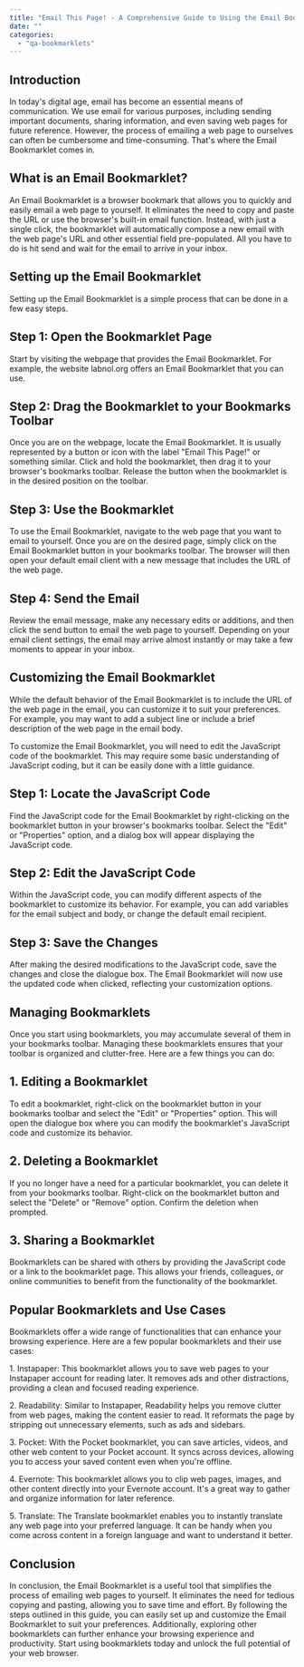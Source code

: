 ```yaml
---
title: "Email This Page! - A Comprehensive Guide to Using the Email Bookmarklet"
date: ""
categories: 
  - "qa-bookmarklets"
---
```


## Introduction

In today's digital age, email has become an essential means of communication. We use email for various purposes, including sending important documents, sharing information, and even saving web pages for future reference. However, the process of emailing a web page to ourselves can often be cumbersome and time-consuming. That's where the Email Bookmarklet comes in.

## What is an Email Bookmarklet?

An Email Bookmarklet is a browser bookmark that allows you to quickly and easily email a web page to yourself. It eliminates the need to copy and paste the URL or use the browser's built-in email function. Instead, with just a single click, the bookmarklet will automatically compose a new email with the web page's URL and other essential field pre-populated. All you have to do is hit send and wait for the email to arrive in your inbox.

## Setting up the Email Bookmarklet

Setting up the Email Bookmarklet is a simple process that can be done in a few easy steps.

## Step 1: Open the Bookmarklet Page

Start by visiting the webpage that provides the Email Bookmarklet. For example, the website labnol.org offers an Email Bookmarklet that you can use.

## Step 2: Drag the Bookmarklet to your Bookmarks Toolbar

Once you are on the webpage, locate the Email Bookmarklet. It is usually represented by a button or icon with the label "Email This Page!" or something similar. Click and hold the bookmarklet, then drag it to your browser's bookmarks toolbar. Release the button when the bookmarklet is in the desired position on the toolbar.

## Step 3: Use the Bookmarklet

To use the Email Bookmarklet, navigate to the web page that you want to email to yourself. Once you are on the desired page, simply click on the Email Bookmarklet button in your bookmarks toolbar. The browser will then open your default email client with a new message that includes the URL of the web page.

## Step 4: Send the Email

Review the email message, make any necessary edits or additions, and then click the send button to email the web page to yourself. Depending on your email client settings, the email may arrive almost instantly or may take a few moments to appear in your inbox.

## Customizing the Email Bookmarklet

While the default behavior of the Email Bookmarklet is to include the URL of the web page in the email, you can customize it to suit your preferences. For example, you may want to add a subject line or include a brief description of the web page in the email body.

To customize the Email Bookmarklet, you will need to edit the JavaScript code of the bookmarklet. This may require some basic understanding of JavaScript coding, but it can be easily done with a little guidance.

## Step 1: Locate the JavaScript Code

Find the JavaScript code for the Email Bookmarklet by right-clicking on the bookmarklet button in your browser's bookmarks toolbar. Select the "Edit" or "Properties" option, and a dialog box will appear displaying the JavaScript code.

## Step 2: Edit the JavaScript Code

Within the JavaScript code, you can modify different aspects of the bookmarklet to customize its behavior. For example, you can add variables for the email subject and body, or change the default email recipient.

## Step 3: Save the Changes

After making the desired modifications to the JavaScript code, save the changes and close the dialogue box. The Email Bookmarklet will now use the updated code when clicked, reflecting your customization options.

## Managing Bookmarklets

Once you start using bookmarklets, you may accumulate several of them in your bookmarks toolbar. Managing these bookmarklets ensures that your toolbar is organized and clutter-free. Here are a few things you can do:

## 1\. Editing a Bookmarklet

To edit a bookmarklet, right-click on the bookmarklet button in your bookmarks toolbar and select the "Edit" or "Properties" option. This will open the dialogue box where you can modify the bookmarklet's JavaScript code and customize its behavior.

## 2\. Deleting a Bookmarklet

If you no longer have a need for a particular bookmarklet, you can delete it from your bookmarks toolbar. Right-click on the bookmarklet button and select the "Delete" or "Remove" option. Confirm the deletion when prompted.

## 3\. Sharing a Bookmarklet

Bookmarklets can be shared with others by providing the JavaScript code or a link to the bookmarklet page. This allows your friends, colleagues, or online communities to benefit from the functionality of the bookmarklet.

## Popular Bookmarklets and Use Cases

Bookmarklets offer a wide range of functionalities that can enhance your browsing experience. Here are a few popular bookmarklets and their use cases:

1\. Instapaper: This bookmarklet allows you to save web pages to your Instapaper account for reading later. It removes ads and other distractions, providing a clean and focused reading experience.

2\. Readability: Similar to Instapaper, Readability helps you remove clutter from web pages, making the content easier to read. It reformats the page by stripping out unnecessary elements, such as ads and sidebars.

3\. Pocket: With the Pocket bookmarklet, you can save articles, videos, and other web content to your Pocket account. It syncs across devices, allowing you to access your saved content even when you're offline.

4\. Evernote: This bookmarklet allows you to clip web pages, images, and other content directly into your Evernote account. It's a great way to gather and organize information for later reference.

5\. Translate: The Translate bookmarklet enables you to instantly translate any web page into your preferred language. It can be handy when you come across content in a foreign language and want to understand it better.

## Conclusion

In conclusion, the Email Bookmarklet is a useful tool that simplifies the process of emailing web pages to yourself. It eliminates the need for tedious copying and pasting, allowing you to save time and effort. By following the steps outlined in this guide, you can easily set up and customize the Email Bookmarklet to suit your preferences. Additionally, exploring other bookmarklets can further enhance your browsing experience and productivity. Start using bookmarklets today and unlock the full potential of your web browser.
